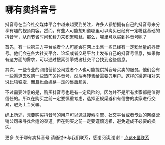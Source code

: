 # 哪有卖抖音号

抖音号在当今社交媒体平台中越来越受到关注，许多人都想拥有自己的抖音号来分享有趣的视频内容。然而，有些人可能想知道哪里可以购买已经有一定粉丝基础的抖音号，从而节省时间和精力来积累粉丝。那么，哪里可以买到抖音号呢？

首先，有一些第三方平台或者个人可能会在网上出售一些已经有一定粉丝量的抖音号。他们会在各大社交平台、论坛或者交易平台上发布自己的抖音号信息，如果你有这方面的需求，可以通过搜索引擎或者社交平台找到这些信息。

其次，一些专业的网络营销公司或者个人也可能提供抖音号买卖的服务。他们会有一些渠道去收购一些热门的抖音号，然后再转售给需要的用户。这样的渠道相对来说比较稳定，而且也会提供一定的售后服务。

不过需要注意的是，购买抖音号也是有一定风险的，因为并不是所有卖家都是值得信任的。所以在购买之前一定要慎重考虑，选择正规渠道和有信誉的卖家进行交易，避免上当受骗。

综上所述，想要购买抖音号的用户可以通过搜索引擎、社交平台或者专业的网络营销公司来寻找合适的渠道。但在购买之前一定要谨慎选择，避免造成不必要的损失。

更多 关于哪有卖抖音号 请通过✈与我们联系，感谢阅读,谢谢！[点这✈里联系](https://gg.k02.cc)